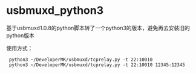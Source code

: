 # usbmuxd_python3
基于usbmuxd1.0.8的python脚本转了一个python3的版本，避免再去安装旧的python版本

使用方式：
```
 python3 ~/DeveloperMK/usbmuxd/tcprelay.py -t 22:10010
 python3 ~/DeveloperMK/usbmuxd/tcprelay.py -t 22:10010 12345:12345
```
